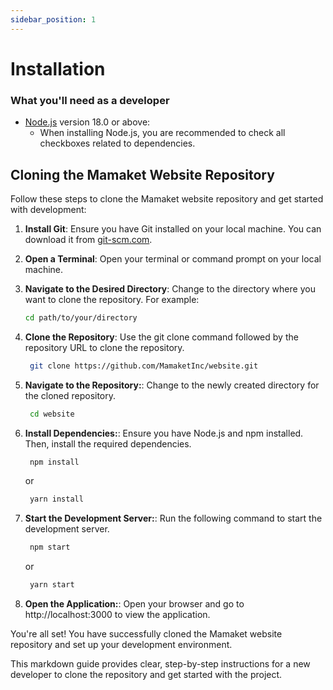 ```yaml
---
sidebar_position: 1
---
```


# Installation

### What you'll need as a developer

- [Node.js](https://nodejs.org/en/download/) version 18.0 or above:
  - When installing Node.js, you are recommended to check all checkboxes related to dependencies.


## Cloning the Mamaket Website Repository

Follow these steps to clone the Mamaket website repository and get started with development:

1. **Install Git**: Ensure you have Git installed on your local machine. You can download it from [git-scm.com](https://git-scm.com/).

2. **Open a Terminal**: Open your terminal or command prompt on your local machine.

3. **Navigate to the Desired Directory**: Change to the directory where you want to clone the repository. For example:
   ```bash
   cd path/to/your/directory
4. **Clone the Repository**: Use the git clone command followed by the repository URL to clone the repository.
   ```bash
    git clone https://github.com/MamaketInc/website.git
5. **Navigate to the Repository:**: Change to the newly created directory for the cloned repository.
   ```bash
    cd website
6. **Install Dependencies:**: Ensure you have Node.js and npm installed. Then, install the required dependencies.
   ```js title="npm"
    npm install
    ```
    or
    
   ```js title="yarn"
    yarn install
7. **Start the Development Server:**: Run the following command to start the development server.
   ```js title="npm"
    npm start
    ```
    or

   ```js title="yarn"
    yarn start
8. **Open the Application:**: Open your browser and go to http://localhost:3000 to view the application.




You're all set! You have successfully cloned the Mamaket website repository and set up your development environment.


This markdown guide provides clear, step-by-step instructions for a new developer to clone the repository and get started with the project.




